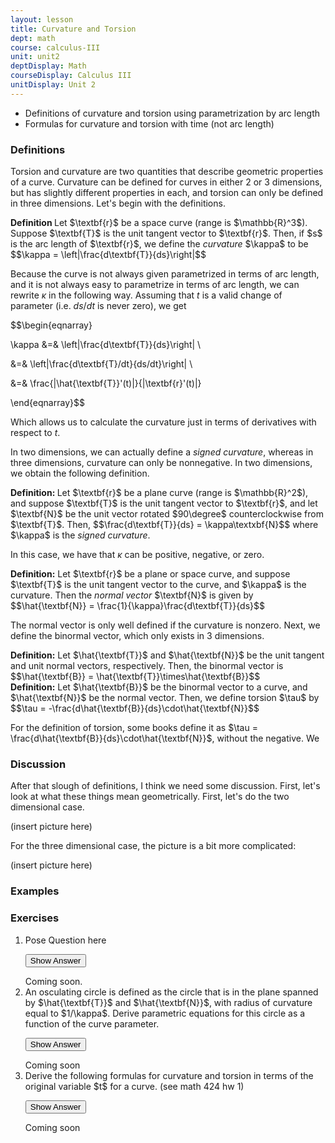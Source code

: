 ```yaml
---
layout: lesson
title: Curvature and Torsion
dept: math
course: calculus-III
unit: unit2
deptDisplay: Math
courseDisplay: Calculus III
unitDisplay: Unit 2
---
```


- Definitions of curvature and torsion using parametrization by arc length
- Formulas for curvature and torsion with time (not arc length)

### Definitions

Torsion and curvature are two quantities that describe geometric properties of a curve. Curvature can be defined for curves in either 2 or 3 dimensions, but has slightly different properties in each, and torsion can only be defined in three dimensions. Let's begin with the definitions. 

<div class="definition">
<b> Definition </b>
Let $\textbf{r}$ be a space curve (range is $\mathbb{R}^3$). Suppose $\textbf{T}$ is the unit tangent vector to $\textbf{r}$. Then, if $s$ is the arc length of $\textbf{r}$, we define the <i>curvature</i> $\kappa$ to be
$$\kappa = \left|\frac{d\textbf{T}}{ds}\right|$$
</div>

Because the curve is not always given parametrized in terms of arc length, and it is not always easy to parametrize in terms of arc length, we can rewrite $\kappa$ in the following way. Assuming that $t$ is a valid change of parameter (i.e. $ds/dt$ is never zero), we get

$$\begin{eqnarray}

\kappa &=& \left|\frac{d\textbf{T}}{ds}\right| \\

&=& \left|\frac{d\textbf{T}/dt}{ds/dt}\right| \\

&=&  \frac{|\hat{\textbf{T}}'(t)|}{|\textbf{r}'(t)|}

\end{eqnarray}$$

Which allows us to calculate the curvature just in terms of derivatives with respect to $t$. 



In two dimensions, we can actually define a *signed curvature*, whereas in three dimensions, curvature can only be nonnegative. In two dimensions, we obtain the following definition.

<div class = "definition">
<b> Definition: </b>
 Let $\textbf{r}$ be a plane curve (range is $\mathbb{R}^2$), and suppose $\textbf{T}$ is the unit tangent vector to $\textbf{r}$, and let $\textbf{N}$ be the unit vector rotated $90\degree$ counterclockwise from $\textbf{T}$. Then, 
$$\frac{d\textbf{T}}{ds} = \kappa\textxbf{N}$$
where $\kappa$ is the <i>signed curvature</i>.
</div>

In this case, we have that $\kappa$ can be positive, negative, or zero. 

<div class="definition">
<b>Definition:</b> Let $\textbf{r}$ be a plane or space curve, and suppose $\textbf{T}$ is the unit tangent vector to the curve, and $\kappa$ is the curvature. Then the <i>normal vector</i> $\textbf{N}$ is given by
$$\hat{\textbf{N}} = \frac{1}{\kappa}\frac{d\textbf{T}}{ds}$$
</div>

The normal vector is only well defined if the curvature is nonzero. Next, we define the binormal vector, which only exists in 3 dimensions. 

<div class="definition">
<b>Definition:</b> Let $\hat{\textbf{T}}$ and $\hat{\textbf{N}}$ be the unit tangent and unit normal vectors, respectively. Then, the binormal vector is 
    $$\hat{\textbf{B}} = \hat{\textbf{T}}\times\hat{\textbf{B}}$$
</div>

<div class="definition">
<b>Definition:</b> Let $\hat{\textbf{B}}$ be the binormal vector to a curve, and $\hat{\textbf{N}}$ be the normal vector. Then, we define torsion $\tau$ by
    $$\tau = -\frac{d\hat{\textbf{B}}{ds}\cdot\hat{\textbf{N}}$$
</div>

For the definition of torsion, some books define it as $\tau = \frac{d\hat{\textbf{B}}{ds}\cdot\hat{\textbf{N}}$, without the negative. We

### Discussion 

After that slough of definitions, I think we need some discussion. First, let's look at what these things mean geometrically. First, let's do the two dimensional case.

(insert picture here)

For the three dimensional case, the picture is a bit more complicated:

(insert picture here)

### Examples




### Exercises

<ol>
<li> <div> Pose Question here </div>

<button onclick="myFunction('answer2')" class="answerButton">Show Answer</button>

<div  id="answer2" class="answer">
Coming soon.
</div> </li>

<li> <div> An osculating circle is defined as the circle that is in the plane spanned by $\hat{\textbf{T}}$ and $\hat{\textbf{N}}$, with radius of curvature equal to $1/\kappa$. Derive parametric equations for this circle as a function of the curve parameter. </div>

<button onclick="myFunction('answer2')" class="answerButton">Show Answer</button>

<div  id="answer2" class="answer">
Coming soon 
</div> </li>

<li> <div> Derive the following formulas for curvature and torsion in terms of the original variable $t$ for a curve. (see math 424 hw 1) </div>

<button onclick="myFunction('answer2')" class="answerButton">Show Answer</button>

<div  id="answer2" class="answer">
Coming soon 
</div> </li>







</ol>

